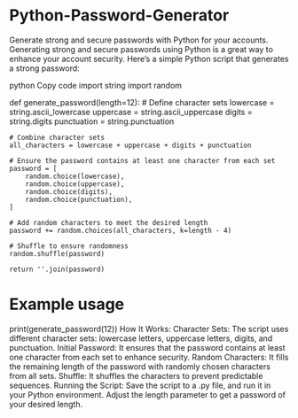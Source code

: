 # Python-Password-Generator
 Generate strong and secure passwords with Python for your accounts.
Generating strong and secure passwords using Python is a great way to enhance your account security. Here’s a simple Python script that generates a strong password:

python
Copy code
import string
import random

def generate_password(length=12):
    # Define character sets
    lowercase = string.ascii_lowercase
    uppercase = string.ascii_uppercase
    digits = string.digits
    punctuation = string.punctuation

    # Combine character sets
    all_characters = lowercase + uppercase + digits + punctuation

    # Ensure the password contains at least one character from each set
    password = [
        random.choice(lowercase),
        random.choice(uppercase),
        random.choice(digits),
        random.choice(punctuation),
    ]

    # Add random characters to meet the desired length
    password += random.choices(all_characters, k=length - 4)

    # Shuffle to ensure randomness
    random.shuffle(password)

    return ''.join(password)

# Example usage
print(generate_password(12))
How It Works:
Character Sets: The script uses different character sets: lowercase letters, uppercase letters, digits, and punctuation.
Initial Password: It ensures that the password contains at least one character from each set to enhance security.
Random Characters: It fills the remaining length of the password with randomly chosen characters from all sets.
Shuffle: It shuffles the characters to prevent predictable sequences.
Running the Script:
Save the script to a .py file, and run it in your Python environment.
Adjust the length parameter to get a password of your desired length.
